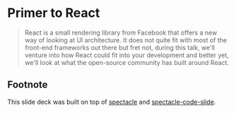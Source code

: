 # Primer to React

>React is a small rendering library from Facebook that offers a new way of looking at UI architecture. It does not quite fit with most of the front-end frameworks out there but fret not, during this talk, we'll venture into how React could fit into your development and better yet, we'll look at what the open-source community has built around React.

## Footnote

This slide deck was built on top of [spectacle](https://github.com/FormidableLabs/spectacle/) and [spectacle-code-slide](https://github.com/thejameskyle/spectacle-code-slide).
